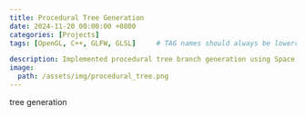 ```yaml
---
title: Procedural Tree Generation
date: 2024-11-20 00:00:00 +0800
categories: [Projects]
tags: [OpenGL, C++, GLFW, GLSL]     # TAG names should always be lowercase

description: Implemented procedural tree branch generation using Space Colonization Algorithm
image:
  path: /assets/img/procedural_tree.png
---
```


tree generation
